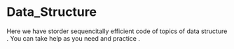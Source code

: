 # Data_Structure
Here we have storder  sequencitally efficient code of topics of data structure . You can take help as you need and practice .

